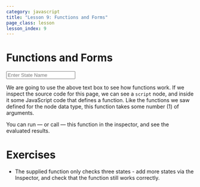 ```yaml
---
category: javascript
title: "Lesson 9: Functions and Forms"
page_class: lesson
lesson_index: 9
---
```


# Functions and Forms
<script>
    function check_state(text) {
	if(text == 'AL' || text == 'AR' || text == 'WY') {
	    return true;
	} else {
	    return false;
	}
    }
</script>
<input type=text placeholder='Enter State Name' id=state-name-box>

We are going to use the above text box to see how functions work. If we inspect the source code for this page, we can
see a `script` node, and inside it some JavaScript code that defines a function. Like the functions we saw defined for
the node data type, this function takes some number (1) of arguments.

You can run &mdash; or call &mdash; this function in the inspector, and see the evaluated results.

# Exercises

* The supplied function only checks three states - add more states via the Inspector, and check that the function still works correctly.
